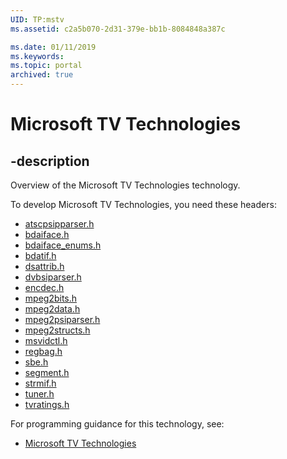 ```yaml
---
UID: TP:mstv
ms.assetid: c2a5b070-2d31-379e-bb1b-8084848a387c

ms.date: 01/11/2019
ms.keywords: 
ms.topic: portal
archived: true
---
```


# Microsoft TV Technologies

## -description

Overview of the Microsoft TV Technologies technology.

To develop Microsoft TV Technologies, you need these headers:

 * [atscpsipparser.h](../atscpsipparser/index.md)
 * [bdaiface.h](../bdaiface/index.md)
 * [bdaiface_enums.h](../bdaiface_enums/index.md)
 * [bdatif.h](../bdatif/index.md)
 * [dsattrib.h](../dsattrib/index.md)
 * [dvbsiparser.h](../dvbsiparser/index.md)
 * [encdec.h](../encdec/index.md)
 * [mpeg2bits.h](../mpeg2bits/index.md)
 * [mpeg2data.h](../mpeg2data/index.md)
 * [mpeg2psiparser.h](../mpeg2psiparser/index.md)
 * [mpeg2structs.h](../mpeg2structs/index.md)
 * [msvidctl.h](../msvidctl/index.md)
 * [regbag.h](../regbag/index.md)
 * [sbe.h](../sbe/index.md)
 * [segment.h](../segment/index.md)
 * [strmif.h](../strmif/index.md)
 * [tuner.h](../tuner/index.md)
 * [tvratings.h](../tvratings/index.md)

For programming guidance for this technology, see:
* [Microsoft TV Technologies](/previous-versions/windows/desktop/mstv)

